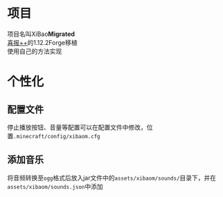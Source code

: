 # 项目
项目名叫XiBao**Migrated**  
[喜报++](https://www.mcmod.cn/class/7249.html)的1.12.2Forge移植  
使用自己的方法实现

# 个性化
## 配置文件
停止播放按钮、音量等配置可以在配置文件中修改，位置`.minecraft/config/xibaom.cfg`  
## 添加音乐
将音频转换至`ogg`格式后放入jar文件中的`assets/xibaom/sounds/`目录下，并在`assets/xibaom/sounds.json`中添加